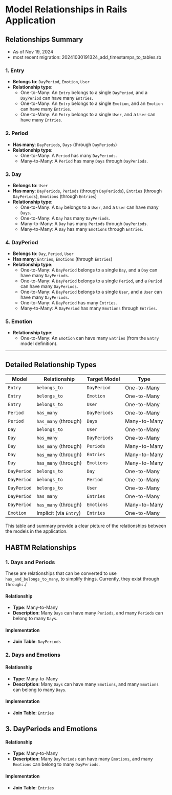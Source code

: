 # Model Relationships in Rails Application

## Relationships Summary 
- As of Nov 19, 2024
- most recent migration: 20241030191324_add_timestamps_to_tables.rb

### 1. **Entry**
- **Belongs to**: `DayPeriod`, `Emotion`, `User`
- **Relationship type**:
    - One-to-Many: An `Entry` belongs to a single `DayPeriod`, and a `DayPeriod` can have many `Entries`.
    - One-to-Many: An `Entry` belongs to a single `Emotion`, and an `Emotion` can have many `Entries`.
    - One-to-Many: An `Entry` belongs to a single `User`, and a `User` can have many `Entries`.

### 2. **Period**
- **Has many**: `DayPeriods`, `Days` (through `DayPeriods`)
- **Relationship type**:
    - One-to-Many: A `Period` has many `DayPeriods`.
    - Many-to-Many: A `Period` has many `Days` through `DayPeriods`.

### 3. **Day**
- **Belongs to**: `User`
- **Has many**: `DayPeriods`, `Periods` (through `DayPeriods`), `Entries` (through `DayPeriods`), `Emotions` (through `Entries`)
- **Relationship type**:
    - One-to-Many: A `Day` belongs to a `User`, and a `User` can have many `Days`.
    - One-to-Many: A `Day` has many `DayPeriods`.
    - Many-to-Many: A `Day` has many `Periods` through `DayPeriods`.
    - Many-to-Many: A `Day` has many `Emotions` through `Entries`.

### 4. **DayPeriod**
- **Belongs to**: `Day`, `Period`, `User`
- **Has many**: `Entries`, `Emotions` (through `Entries`)
- **Relationship type**:
    - One-to-Many: A `DayPeriod` belongs to a single `Day`, and a `Day` can have many `DayPeriods`.
    - One-to-Many: A `DayPeriod` belongs to a single `Period`, and a `Period` can have many `DayPeriods`.
    - One-to-Many: A `DayPeriod` belongs to a single `User`, and a `User` can have many `DayPeriods`.
    - One-to-Many: A `DayPeriod` has many `Entries`.
    - Many-to-Many: A `DayPeriod` has many `Emotions` through `Entries`.

### 5. **Emotion**
- **Relationship type**:
    - One-to-Many: An `Emotion` can have many `Entries` (from the `Entry` model definition).

---

## Detailed Relationship Types

| **Model**      | **Relationship**         | **Target Model**    | **Type**          |
|-----------------|--------------------------|---------------------|-------------------|
| `Entry`         | `belongs_to`            | `DayPeriod`         | One-to-Many       |
| `Entry`         | `belongs_to`            | `Emotion`           | One-to-Many       |
| `Entry`         | `belongs_to`            | `User`              | One-to-Many       |
| `Period`        | `has_many`              | `DayPeriods`        | One-to-Many       |
| `Period`        | `has_many` (through)    | `Days`              | Many-to-Many      |
| `Day`           | `belongs_to`            | `User`              | One-to-Many       |
| `Day`           | `has_many`             | `DayPeriods`        | One-to-Many       |
| `Day`           | `has_many` (through)    | `Periods`           | Many-to-Many      |
| `Day`           | `has_many` (through)    | `Entries`           | Many-to-Many      |
| `Day`           | `has_many` (through)    | `Emotions`          | Many-to-Many      |
| `DayPeriod`     | `belongs_to`            | `Day`               | One-to-Many       |
| `DayPeriod`     | `belongs_to`            | `Period`            | One-to-Many       |
| `DayPeriod`     | `belongs_to`            | `User`              | One-to-Many       |
| `DayPeriod`     | `has_many`             | `Entries`           | One-to-Many       |
| `DayPeriod`     | `has_many` (through)    | `Emotions`          | Many-to-Many      |
| `Emotion`       | Implicit (via `Entry`)  | `Entries`           | One-to-Many       |

This table and summary provide a clear picture of the relationships between the models in the application.




## HABTM Relationships

### 1. Days and Periods
These are relationships that can be converted to use `has_and_belongs_to_many`, to simplify things.
Currently, they exist through `through:`./

#### Relationship
- **Type**: Many-to-Many
- **Description**: Many `Days` can have many `Periods`, and many `Periods` can belong to many `Days`.

#### Implementation
- **Join Table**: `DayPeriods`

### 2. Days and Emotions

#### Relationship
- **Type**: Many-to-Many
- **Description**: Many `Days` can have many `Emotions`, and many `Emotions` can belong to many `Days`.

#### Implementation
- **Join Table**: `Entries`

## 3. DayPeriods and Emotions

#### Relationship
- **Type**: Many-to-Many
- **Description**: Many `DayPeriods` can have many `Emotions`, and many `Emotions` can belong to many `DayPeriods`.

#### Implementation
- **Join Table**: `Entries`
